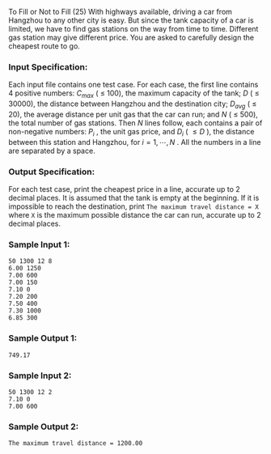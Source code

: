 To Fill or Not to Fill (25)
With highways available, driving a car from Hangzhou to any other city is
easy. But since the tank capacity of a car is limited, we have to find gas
stations on the way from time to time. Different gas station may give
different price. You are asked to carefully design the cheapest route to go.

### Input Specification:

Each input file contains one test case. For each case, the first line contains
4 positive numbers: $C_{max}$ ( $\le$ 100), the maximum capacity of the tank;
$D$ ( $\le$ 30000), the distance between Hangzhou and the destination city;
$D_{avg}$ ( $\le$ 20), the average distance per unit gas that the car can run;
and $N$ ( $\le$ 500), the total number of gas stations. Then $N$ lines follow,
each contains a pair of non-negative numbers: $P_i$ , the unit gas price, and
$D_i$ ( $\le D$ ), the distance between this station and Hangzhou, for
$i=1,\cdots ,N$ . All the numbers in a line are separated by a space.

### Output Specification:

For each test case, print the cheapest price in a line, accurate up to 2
decimal places. It is assumed that the tank is empty at the beginning. If it
is impossible to reach the destination, print `The maximum travel distance =
X` where `X` is the maximum possible distance the car can run, accurate up to
2 decimal places.

### Sample Input 1:

    
    
    50 1300 12 8
    6.00 1250
    7.00 600
    7.00 150
    7.10 0
    7.20 200
    7.50 400
    7.30 1000
    6.85 300
    

### Sample Output 1:

    
    
    749.17
    

### Sample Input 2:

    
    
    50 1300 12 2
    7.10 0
    7.00 600
    

### Sample Output 2:

    
    
    The maximum travel distance = 1200.00
    

